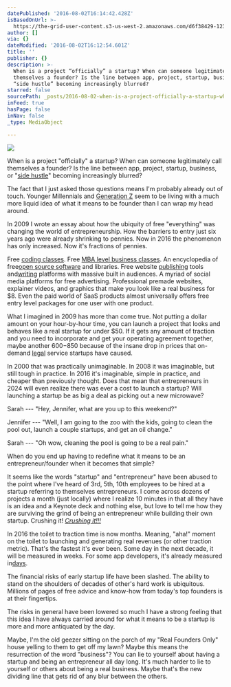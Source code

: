 ```yaml
---
datePublished: '2016-08-02T16:14:42.428Z'
isBasedOnUrl: >-
  https://the-grid-user-content.s3-us-west-2.amazonaws.com/d6f38429-1230-4c1d-b324-83ed3baefe3b.jpg
author: []
via: {}
dateModified: '2016-08-02T16:12:54.601Z'
title: ''
publisher: {}
description: >-
  When is a project “officially” a startup? When can someone legitimately call
  themselves a founder? Is the line between app, project, startup, business, or
  “side hustle” becoming increasingly blurred?
starred: false
sourcePath: _posts/2016-08-02-when-is-a-project-officially-a-startup-when-can-someone-l.md
inFeed: true
hasPage: false
inNav: false
_type: MediaObject

---
```

![](https://the-grid-user-content.s3-us-west-2.amazonaws.com/d6f38429-1230-4c1d-b324-83ed3baefe3b.jpg)

When is a project "officially" a startup? When can someone legitimately call themselves a founder? Is the line between app, project, startup, business, or "[side hustle][0]" becoming increasingly blurred?

The fact that I just asked those questions means I'm probably already out of touch. Younger Millennials and [Generation Z][1] seem to be living with a much more liquid idea of what it means to be founder than I can wrap my head around.

In 2009 I wrote an essay about how the ubiquity of free "everything" was changing the world of entrepreneurship. How the barriers to entry just six years ago were already shrinking to pennies. Now in 2016 the phenomenon has only increased. Now it's fractions of pennies.

Free [coding classes][2]. Free [MBA level business classes][3]. An encyclopedia of free[open source software][4] and libraries. Free website [publishing][5] tools and[writing][6] platforms with massive built in audiences. A myriad of social media platforms for free advertising. Professional premade websites, explainer videos, and graphics that make you look like a real business for $8\. Even the paid world of SaaS products almost universally offers free entry level packages for one user with one product.

What I imagined in 2009 has more than come true. Not putting a dollar amount on your hour-by-hour time, you can launch a project that looks and behaves like a real startup for under $50\. If it gets any amount of traction and you need to incorporate and get your operating agreement together, maybe another $600-$850 because of the insane drop in prices that on-demand [legal][7] service startups have caused.

In 2000 that was practically unimaginable. In 2008 it was imaginable, but still tough in practice. In 2016 it's imaginable, simple in practice, and cheaper than previously thought. Does that mean that entrepreneurs in 2024 will even realize there was ever a cost to launch a startup? Will launching a startup be as big a deal as picking out a new microwave?

Sarah --- "Hey, Jennifer, what are you up to this weekend?"

Jennifer --- "Well, I am going to the zoo with the kids, going to clean the pool out, launch a couple startups, and get an oil change."

Sarah --- "Oh wow, cleaning the pool is going to be a real pain."

When do you end up having to redefine what it means to be an entrepreneur/founder when it becomes that simple?

It seems like the words "startup" and "entrepreneur" have been abused to the point where I've heard of 3rd, 5th, 10th employees to be hired at a startup referring to themselves entrepreneurs. I come across dozens of projects a month (just locally) where I realize 10 minutes in that all they have is an idea and a Keynote deck and nothing else, but love to tell me how they are surviving the grind of being an entrepreneur while building their own startup. Crushing it! _[Crushing it!!!][8]_

In 2016 the toilet to traction time is now months. Meaning, "aha!" moment on the toilet to launching and generating real revenues (or other traction metric). That's the fastest it's ever been. Some day in the next decade, it will be measured in weeks. For some app developers, it's already measured in[days][9].

The financial risks of early startup life have been slashed. The ability to stand on the shoulders of decades of other's hard work is ubiquitous. Millions of pages of free advice and know-how from today's top founders is at their fingertips.

The risks in general have been lowered so much I have a strong feeling that this idea I have always carried around for what it means to be a startup is more and more antiquated by the day.

Maybe, I'm the old geezer sitting on the porch of my "Real Founders Only" house yelling to them to get off my lawn? Maybe this means the resurrection of the word "business"? You can lie to yourself about having a startup and being an entrepreneur all day long. It's much harder to lie to yourself or others about being a real business. Maybe that's the new dividing line that gets rid of any blur between the others.

[0]: http://www.sidehustlenation.com/
[1]: http://www.entrepreneur.com/article/231048
[2]: https://www.codecademy.com/
[3]: http://www.bloomberg.com/news/articles/2015-05-05/you-can-now-take-an-entire-mba-course-online-for-free
[4]: https://en.wikipedia.org/wiki/List_of_free_and_open-source_software_packages
[5]: http://www.wix.com/
[6]: https://medium.com/
[7]: https://www.rocketlawyer.com/
[8]: http://blog.elizabethyin.com/post/42437946530/were-not-crushing-it
[9]: https://medium.com/@stuartkhall/how-i-got-2-3m-app-downloads-without-spending-a-cent-on-marketing-f4823b6bc779